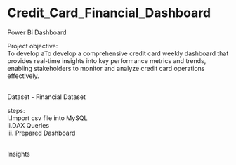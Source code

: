 # Credit_Card_Financial_Dashboard
Power Bi Dashboard
<br>

Project objective: 
<br>
To develop aTo develop a comprehensive credit card weekly dashboard that provides real-time insights into key performance metrics and trends, enabling stakeholders to monitor and analyze credit card operations effectively.

<br>
Dataset - Financial Dataset
<br>

steps:
<br>
i.Import csv file into MySQL
<br>
ii.DAX Queries
<br>
iii. Prepared Dashboard

<br>
Insights




